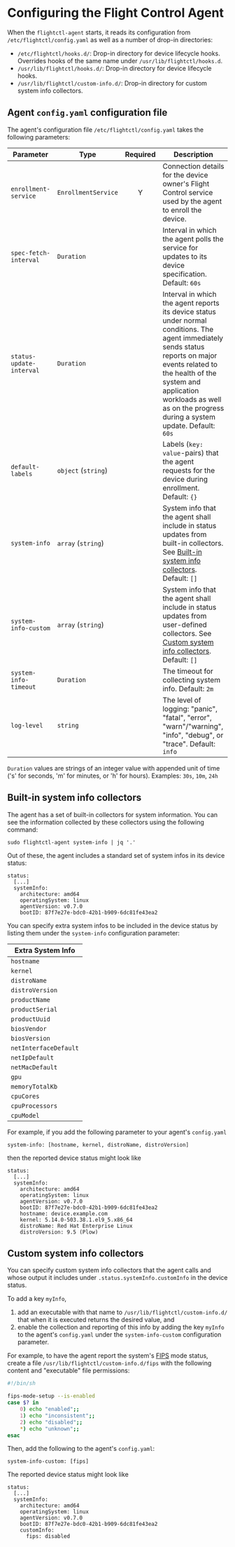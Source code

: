 # Configuring the Flight Control Agent

When the `flightctl-agent` starts, it reads its configuration from `/etc/flightctl/config.yaml` as well as a number of drop-in directories:

* `/etc/flightctl/hooks.d/`: Drop-in directory for device lifecycle hooks. Overrides hooks of the same name under `/usr/lib/flightctl/hooks.d`.
* `/usr/lib/flightctl/hooks.d/`: Drop-in directory for device lifecycle hooks.
* `/usr/lib/flightctl/custom-info.d/`: Drop-in directory for custom system info collectors.

## Agent `config.yaml` configuration file

The agent's configuration file `/etc/flightctl/config.yaml` takes the following parameters:

| Parameter | Type | Required | Description |
| --------- | ---- | :------: | ----------- |
| `enrollment-service` | `EnrollmentService` | Y | Connection details for the device owner's Flight Control service used by the agent to enroll the device. |
| `spec-fetch-interval` | `Duration` | | Interval in which the agent polls the service for updates to its device specification. Default: `60s` |
| `status-update-interval` | `Duration` | | Interval in which the agent reports its device status under normal conditions. The agent immediately sends status reports on major events related to the health of the system and application workloads as well as on the progress during a system update. Default: `60s` |
| `default-labels` | `object` (`string`) | | Labels (`key: value`-pairs) that the agent requests for the device during enrollment. Default: `{}` |
| `system-info` | `array` (`string`) | | System info that the agent shall include in status updates from built-in collectors. See [Built-in system info collectors](#built-in-system-info-collectors). Default: `[]` |
| `system-info-custom` | `array` (`string`) | | System info that the agent shall include in status updates from user-defined collectors. See [Custom system info collectors](#custom-system-info-collectors). Default: `[]` |
| `system-info-timeout` | `Duration` | | The timeout for collecting system info. Default: `2m` |
| `log-level` | `string` | | The level of logging: "panic", "fatal", "error", "warn"/"warning", "info", "debug", or "trace". Default: `info` |

`Duration` values are strings of an integer value with appended unit of time ('s' for seconds, 'm' for minutes, or 'h' for hours). Examples: `30s`, `10m`, `24h`

## Built-in system info collectors

The agent has a set of built-in collectors for system information. You can see the information collected by these collectors using the following command:

```console
sudo flightctl-agent system-info | jq '.'
```

Out of these, the agent includes a standard set of system infos in its device status:

```console
status:
  [...]
  systemInfo:
    architecture: amd64
    operatingSystem: linux
    agentVersion: v0.7.0
    bootID: 87f7e27e-bdc0-42b1-b909-6dc81fe43ea2
```

You can specify extra system infos to be included in the device status by listing them under the `system-info` configuration parameter:

| Extra System Info |
| ----------------- |
| `hostname` |
| `kernel` |
| `distroName` |
| `distroVersion` |
| `productName` |
| `productSerial` |
| `productUuid` |
| `biosVendor` |
| `biosVersion` |
| `netInterfaceDefault` |
| `netIpDefault` |
| `netMacDefault` |
| `gpu` |
| `memoryTotalKb` |
| `cpuCores` |
| `cpuProcessors` |
| `cpuModel` |

For example, if you add the following parameter to your agent's `config.yaml`

```console
system-info: [hostname, kernel, distroName, distroVersion]
```

then the reported device status might look like

```console
status:
  [...]
  systemInfo:
    architecture: amd64
    operatingSystem: linux
    agentVersion: v0.7.0
    bootID: 87f7e27e-bdc0-42b1-b909-6dc81fe43ea2
    hostname: device.example.com
    kernel: 5.14.0-503.38.1.el9_5.x86_64
    distroName: Red Hat Enterprise Linux
    distroVersion: 9.5 (Plow)
```

## Custom system info collectors

You can specify custom system info collectors that the agent calls and whose output it includes under `.status.systemInfo.customInfo` in the device status.

To add a key `myInfo`,

1. add an executable with that name to `/usr/lib/flightctl/custom-info.d/` that when it is executed returns the desired value, and
2. enable the collection and reporting of this info by adding the key `myInfo` to the agent's `config.yaml` under the `system-info-custom` configuration parameter.

For example, to have the agent report the system's [FIPS](https://en.wikipedia.org/wiki/FIPS_140-2) mode status, create a file `/usr/lib/flightctl/custom-info.d/fips` with the following content and "executable" file permissions:

```bash
#!/bin/sh

fips-mode-setup --is-enabled
case $? in
    0) echo "enabled";;
    1) echo "inconsistent";;
    2) echo "disabled";;
    *) echo "unknown";;
esac
```

Then, add the following to the agent's `config.yaml`:

```console
system-info-custom: [fips]
```

The reported device status might look like

```console
status:
  [...]
  systemInfo:
    architecture: amd64
    operatingSystem: linux
    agentVersion: v0.7.0
    bootID: 87f7e27e-bdc0-42b1-b909-6dc81fe43ea2
    customInfo:
      fips: disabled
```
